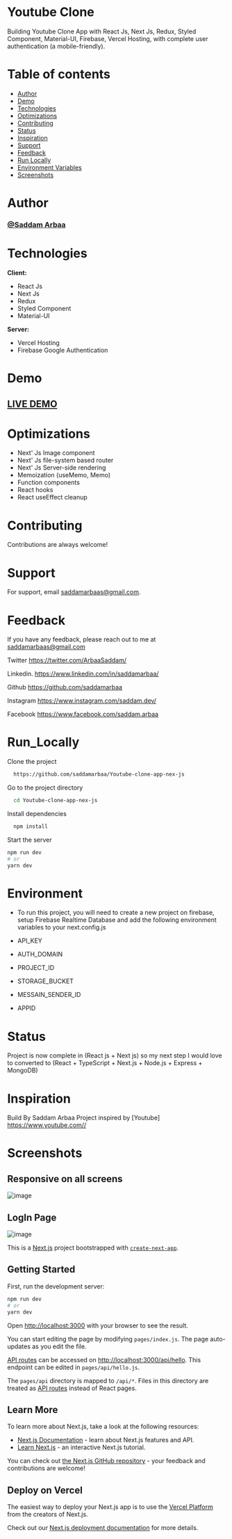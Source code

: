 <!-- @format -->

# Youtube Clone

Building Youtube Clone App with React Js, Next Js, Redux, Styled Component,
Material-UI, Firebase, Vercel Hosting,
with complete user authentication (a mobile-friendly).

# Table of contents

-  [Author](#Author)
-  [Demo](#Demo)
-  [Technologies](#Technologies)
-  [Optimizations](#Optimizations)
-  [Contributing](#Contributing)
-  [Status](#status)
-  [Inspiration](#inspiration)
-  [Support](#Support)
-  [Feedback](#Feedback)
-  [Run Locally](#Run_Locally)
-  [Environment Variables](#Environment)
-  [Screenshots](#Screenshots)

# Author

### <a href="https://github.com/saddamarbaa">@Saddam Arbaa</a>

# Technologies

**Client:**

-  React Js
-  Next Js
-  Redux
-  Styled Component
-  Material-UI

**Server:**

-  Vercel Hosting
-  Firebase Google Authentication

# Demo

## <a href="https://youtube-clone-app-nex-js.vercel.app/">LIVE DEMO</a>

# Optimizations

-  Next' Js Image component
-  Next' Js file-system based router
-  Next' Js Server-side rendering
-  Memoization (useMemo, Memo)
-  Function components
-  React hooks
-  React useEffect cleanup

# Contributing

Contributions are always welcome!

# Support

For support, email saddamarbaas@gmail.com.

# Feedback

If you have any feedback, please reach out to me at saddamarbaas@gmail.com

Twitter
https://twitter.com/ArbaaSaddam/

Linkedin.
https://www.linkedin.com/in/saddamarbaa/

Github
https://github.com/saddamarbaa

Instagram
https://www.instagram.com/saddam.dev/

Facebook
https://www.facebook.com/saddam.arbaa

# Run_Locally

Clone the project

```bash
  https://github.com/saddamarbaa/Youtube-clone-app-nex-js
```

Go to the project directory

```bash
  cd Youtube-clone-app-nex-js
```

Install dependencies

```bash
  npm install
```

Start the server

```bash
npm run dev
# or
yarn dev
```

# Environment

-  To run this project, you will need to create a new project on firebase, setup Firebase Realtime Database and add the following environment variables to your next.config.js

-  API_KEY
-  AUTH_DOMAIN
-  PROJECT_ID
-  STORAGE_BUCKET
-  MESSAIN_SENDER_ID
-  APPID

# Status

Project is now complete in (React js + Next js) so my next step I would love to converted to (React + TypeScript + Next.js + Node.js + Express + MongoDB)

# Inspiration

Build By Saddam Arbaa Project inspired by [Youtube] https://www.youtube.com//

# Screenshots

## Responsive on all screens

![image](https://user-images.githubusercontent.com/51326421/136422640-7d01181e-324d-4594-b0b9-ae983bfeb6da.png)


## LogIn Page

![image](https://user-images.githubusercontent.com/51326421/136422814-88cd82fd-6655-459d-b3b5-fc9712159f6b.png)


This is a [Next.js](https://nextjs.org/) project bootstrapped with [`create-next-app`](https://github.com/vercel/next.js/tree/canary/packages/create-next-app).

## Getting Started

First, run the development server:

```bash
npm run dev
# or
yarn dev
```

Open [http://localhost:3000](http://localhost:3000) with your browser to see the result.

You can start editing the page by modifying `pages/index.js`. The page auto-updates as you edit the file.

[API routes](https://nextjs.org/docs/api-routes/introduction) can be accessed on [http://localhost:3000/api/hello](http://localhost:3000/api/hello). This endpoint can be edited in `pages/api/hello.js`.

The `pages/api` directory is mapped to `/api/*`. Files in this directory are treated as [API routes](https://nextjs.org/docs/api-routes/introduction) instead of React pages.

## Learn More

To learn more about Next.js, take a look at the following resources:

-  [Next.js Documentation](https://nextjs.org/docs) - learn about Next.js features and API.
-  [Learn Next.js](https://nextjs.org/learn) - an interactive Next.js tutorial.

You can check out [the Next.js GitHub repository](https://github.com/vercel/next.js/) - your feedback and contributions are welcome!

## Deploy on Vercel

The easiest way to deploy your Next.js app is to use the [Vercel Platform](https://vercel.com/new?utm_medium=default-template&filter=next.js&utm_source=create-next-app&utm_campaign=create-next-app-readme) from the creators of Next.js.

Check out our [Next.js deployment documentation](https://nextjs.org/docs/deployment) for more details.
